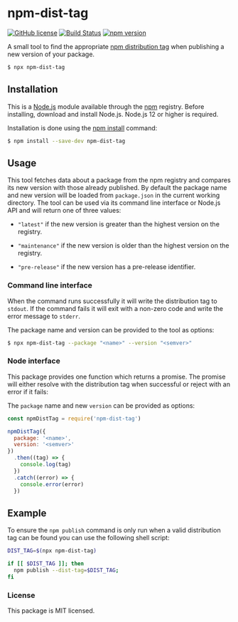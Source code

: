 # npm-dist-tag

[![GitHub license](https://img.shields.io/badge/license-MIT-blue.svg)](https://github.com/i-like-robots/npm-dist-tag/blob/master/LICENSE) [![Build Status](https://travis-ci.org/i-like-robots/npm-dist-tag.svg?branch=master)](https://travis-ci.org/i-like-robots/npm-dist-tag) [![npm version](https://img.shields.io/npm/v/npm-dist-tag.svg?style=flat)](https://www.npmjs.com/package/npm-dist-tag)

A small tool to find the appropriate [npm distribution tag][1] when publishing a new version of your package.

[1]: https://docs.npmjs.com/adding-dist-tags-to-packages

```sh
$ npx npm-dist-tag
```


## Installation

This is a [Node.js] module available through the [npm] registry. Before installing, download and install Node.js. Node.js 12 or higher is required.

Installation is done using the [npm install] command:

```sh
$ npm install --save-dev npm-dist-tag
```

[Node.js]: https://nodejs.org/en/
[npm]: https://www.npmjs.com/
[npm install]: https://docs.npmjs.com/getting-started/installing-npm-packages-locally


## Usage

This tool fetches data about a package from the npm registry and compares its new version with those already published. By default the package name and new version will be loaded from `package.json` in the current working directory. The tool can be used via its command line interface or Node.js API and will return one of three values:

  - `"latest"` if the new version is greater than the highest version on the registry.

  - `"maintenance"` if the new version is older than the highest version on the registry.

  - `"pre-release"` if the new version has a pre-release identifier.


### Command line interface

When the command runs successfully it will write the distribution tag to `stdout`. If the command fails it will exit with a non-zero code and write the error message to `stderr`.

The package name and version can be provided to the tool as options:

```sh
$ npx npm-dist-tag --package "<name>" --version "<semver>"
```


### Node interface

This package provides one function which returns a promise. The promise will either resolve with the distribution tag when successful or reject with an error if it fails:

The `package` name and new `version` can be provided as options:

```js
const npmDistTag = require('npm-dist-tag')

npmDistTag({
  package: '<name>',
  version: '<semver>'
})
  .then((tag) => {
    console.log(tag)
  })
  .catch((error) => {
    console.error(error)
  })
```


## Example

To ensure the `npm publish` command is only run when a valid distribution tag can be found you can use the following shell script:

```sh
DIST_TAG=$(npx npm-dist-tag)

if [[ $DIST_TAG ]]; then
  npm publish --dist-tag=$DIST_TAG;
fi
```


### License

This package is MIT licensed.
